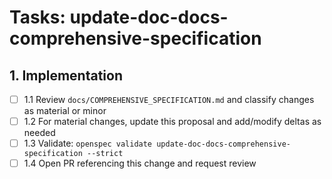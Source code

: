 # Tasks: update-doc-docs-comprehensive-specification

## 1. Implementation

- [ ] 1.1 Review `docs/COMPREHENSIVE_SPECIFICATION.md` and classify changes as material or minor
- [ ] 1.2 For material changes, update this proposal and add/modify deltas as needed
- [ ] 1.3 Validate: `openspec validate update-doc-docs-comprehensive-specification --strict`
- [ ] 1.4 Open PR referencing this change and request review

